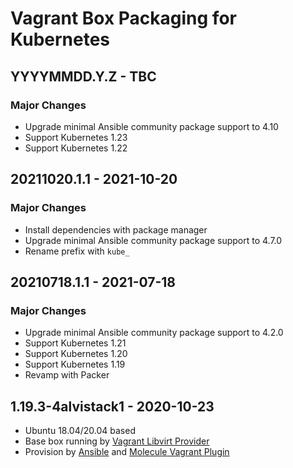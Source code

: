 # Vagrant Box Packaging for Kubernetes

## YYYYMMDD.Y.Z - TBC

### Major Changes

  - Upgrade minimal Ansible community package support to 4.10
  - Support Kubernetes 1.23
  - Support Kubernetes 1.22

## 20211020.1.1 - 2021-10-20

### Major Changes

  - Install dependencies with package manager
  - Upgrade minimal Ansible community package support to 4.7.0
  - Rename prefix with `kube_`

## 20210718.1.1 - 2021-07-18

### Major Changes

  - Upgrade minimal Ansible community package support to 4.2.0
  - Support Kubernetes 1.21
  - Support Kubernetes 1.20
  - Support Kubernetes 1.19
  - Revamp with Packer

## 1.19.3-4alvistack1 - 2020-10-23

  - Ubuntu 18.04/20.04 based
  - Base box running by [Vagrant Libvirt Provider](https://github.com/vagrant-libvirt/vagrant-libvirt)
  - Provision by [Ansible](https://www.ansible.com/) and [Molecule Vagrant Plugin](https://github.com/ansible-community/molecule-vagrant)
